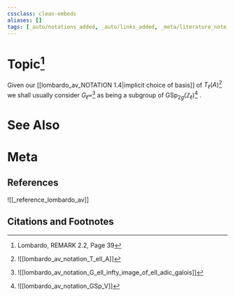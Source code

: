 ```yaml
---
cssclass: clean-embeds
aliases: []
tags: [_auto/notations_added, _auto/links_added, _meta/literature_note, _reference/lombardo_av, _meta/TODO/change_title, _meta/remark]
---
```

# Topic[^1]
Given our [[lombardo_av_NOTATION 1.4|implicit choice of basis]] of $T_{\ell}(A)$[^2]               we shall usually consider $G_{\ell^{\infty}}$[^3]               as being a subgroup of $\operatorname{GSp}_{2 g}\left(\mathbb{Z}_{\ell}\right)$[^4]   .


# See Also

# Meta
## References
![[_reference_lombardo_av]]

## Citations and Footnotes
[^1]: Lombardo, REMARK 2.2, Page 39
[^2]: ![[lombardo_av_notation_T_ell_A]]
[^3]: ![[lombardo_av_notation_G_ell_infty_image_of_ell_adic_galois]]
[^4]: ![[lombardo_av_notation_GSp_V]]